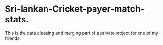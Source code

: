 # Sri-lankan-Cricket-payer-match-stats.
This is the data cleaning and merging part of a private project for one of my friends.

